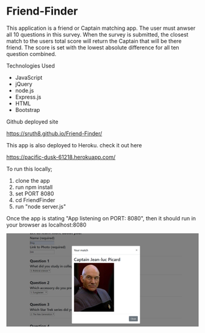 # Friend-Finder

This  application is a friend or Captain matching app. The user must anwser all 10 questions in this survey. When the survey is submitted, the closest match to the users total score will return the Captain that will be there friend. The score is set with the lowest absolute difference for all ten question combined.
 
Technologies Used

* JavaScript
* jQuery
* node.js
* Express.js
* HTML
* Bootstrap

Github deployed site

https://sruth8.github.io/Friend-Finder/

This app is also deployed to Heroku. check it out here 

https://pacific-dusk-61218.herokuapp.com/

To run this locally;
1. clone the app
2. run npm install
3. set PORT 8080
4. cd FriendFinder
5. run "node server.js"

Once the app is stating "App listening on PORT: 8080", then it should run in your browser as localhost:8080 

	
![Image of Friend Finder](/images/FF-captain.png)
